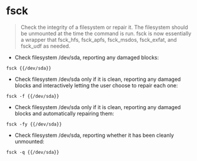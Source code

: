 # fsck

> Check the integrity of a filesystem or repair it. The filesystem should be unmounted at the time the command is run. fsck is now essentially a wrapper that fsck_hfs, fsck_apfs, fsck_msdos, fsck_exfat, and fsck_udf as needed.

- Check filesystem /dev/sda, reporting any damaged blocks:

`fsck {{/dev/sda}}`

- Check filesystem /dev/sda only if it is clean, reporting any damaged blocks and interactively letting the user choose to repair each one:

`fsck -f {{/dev/sda}}`

- Check filesystem /dev/sda only if it is clean, reporting any damaged blocks and automatically repairing them:

`fsck -fy {{/dev/sda}}`

- Check filesystem /dev/sda, reporting whether it has been cleanly unmounted:

`fsck -q {{/dev/sda}}`
